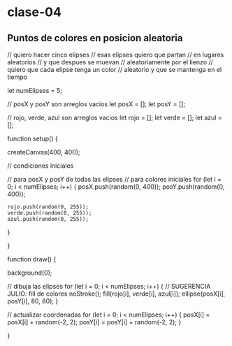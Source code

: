 # clase-04

## Puntos de colores en posicion aleatoria

// quiero hacer cinco elipses
// esas elipses quiero que partan
// en lugares aleatorios
// y que despues se muevan
// aleatoriamente por el lienzo
// quiero que cada elipse tenga un color
// aleatorio y que se mantenga en el tiempo

let numElipses = 5;

// posX y posY son arreglos vacios
let posX = [];
let posY = [];

// rojo, verde, azul son arreglos vacios
let rojo = [];
let verde = [];
let azul = [];

function setup() {
  
  createCanvas(400, 400);
  
  // condiciones iniciales
  
  // para posX y posY de todas las elipses
  // para colores iniciales
  for (let i = 0; i < numElipses; i++) {
    posX.push(random(0, 400));
    posY.push(random(0, 400));

    rojo.push(random(0, 255));
    verde.push(random(0, 255));
    azul.push(random(0, 255));
  }
  
}

function draw() {

  background(0);
  
  // dibuja las elipses
  for (let i = 0; i < numElipses; i++) {
    // SUGERENCIA JULIO: fill de colores
    noStroke();
    fill(rojo[i], verde[i], azul[i]);
    ellipse(posX[i], posY[i], 80, 80);
  }
  
  // actualizar coordenadas
  for (let i = 0; i < numElipses; i++) {
    posX[i] = posX[i] + random(-2, 2);
    posY[i] = posY[i] + random(-2, 2);
  }
  
}
